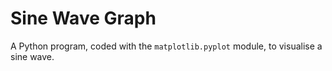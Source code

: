 # Sine Wave Graph

A Python program, coded with the `matplotlib.pyplot` module, to visualise a sine wave.
